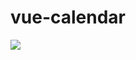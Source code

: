 # vue-calendar
<img src="https://github.com/DeGusar/vue-calendar/actions/workflows/CI.yml/badge.svg?branch=main">
